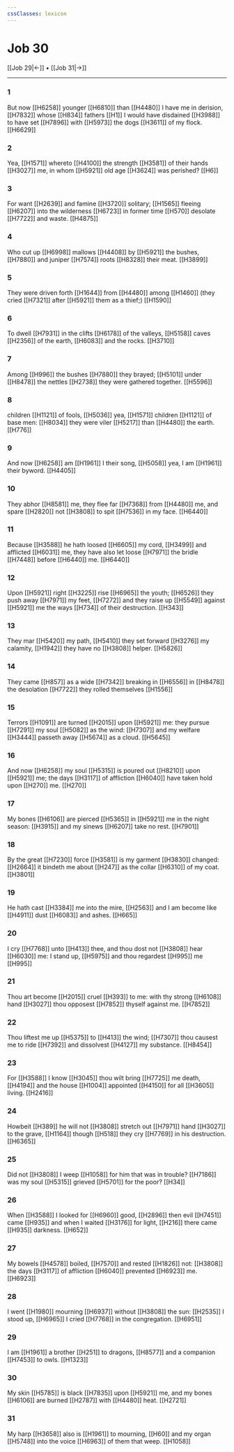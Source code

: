 ```yaml
---
cssClasses: lexicon
---
```

# Job 30

[[Job 29|←]] • [[Job 31|→]]

---

### 1
But now [[H6258]] younger [[H6810]] than [[H4480]] I have me in derision, [[H7832]] whose [[H834]] fathers [[H1]] I would have disdained [[H3988]] to have set [[H7896]] with [[H5973]] the dogs [[H3611]] of my flock. [[H6629]]

### 2
Yea, [[H1571]] whereto [[H4100]] the strength [[H3581]] of their hands [[H3027]] me, in whom [[H5921]] old age [[H3624]] was perished? [[H6]]

### 3
For want [[H2639]] and famine [[H3720]] solitary; [[H1565]] fleeing [[H6207]] into the wilderness [[H6723]] in former time [[H570]] desolate [[H7722]] and waste. [[H4875]]

### 4
Who cut up [[H6998]] mallows [[H4408]] by [[H5921]] the bushes, [[H7880]] and juniper [[H7574]] roots [[H8328]] their meat. [[H3899]]

### 5
They were driven forth [[H1644]] from [[H4480]] among [[H1460]] (they cried [[H7321]] after [[H5921]] them as a thief;) [[H1590]]

### 6
To dwell [[H7931]] in the clifts [[H6178]] of the valleys, [[H5158]] caves [[H2356]] of the earth, [[H6083]] and the rocks. [[H3710]]

### 7
Among [[H996]] the bushes [[H7880]] they brayed; [[H5101]] under [[H8478]] the nettles [[H2738]] they were gathered together. [[H5596]]

### 8
children [[H1121]] of fools, [[H5036]] yea, [[H1571]] children [[H1121]] of base men: [[H8034]] they were viler [[H5217]] than [[H4480]] the earth. [[H776]]

### 9
And now [[H6258]] am [[H1961]] I their song, [[H5058]] yea, I am [[H1961]] their byword. [[H4405]]

### 10
They abhor [[H8581]] me, they flee far [[H7368]] from [[H4480]] me, and spare [[H2820]] not [[H3808]] to spit [[H7536]] in my face. [[H6440]]

### 11
Because [[H3588]] he hath loosed [[H6605]] my cord, [[H3499]] and afflicted [[H6031]] me, they have also let loose [[H7971]] the bridle [[H7448]] before [[H6440]] me. [[H6440]]

### 12
Upon [[H5921]] right [[H3225]] rise [[H6965]] the youth; [[H6526]] they push away [[H7971]] my feet, [[H7272]] and they raise up [[H5549]] against [[H5921]] me the ways [[H734]] of their destruction. [[H343]]

### 13
They mar [[H5420]] my path, [[H5410]] they set forward [[H3276]] my calamity, [[H1942]] they have no [[H3808]] helper. [[H5826]]

### 14
They came [[H857]] as a wide [[H7342]] breaking in [[H6556]] in [[H8478]] the desolation [[H7722]] they rolled themselves [[H1556]]

### 15
Terrors [[H1091]] are turned [[H2015]] upon [[H5921]] me: they pursue [[H7291]] my soul [[H5082]] as the wind: [[H7307]] and my welfare [[H3444]] passeth away [[H5674]] as a cloud. [[H5645]]

### 16
And now [[H6258]] my soul [[H5315]] is poured out [[H8210]] upon [[H5921]] me; the days [[H3117]] of affliction [[H6040]] have taken hold upon [[H270]] me. [[H270]]

### 17
My bones [[H6106]] are pierced [[H5365]] in [[H5921]] me in the night season: [[H3915]] and my sinews [[H6207]] take no rest. [[H7901]]

### 18
By the great [[H7230]] force [[H3581]] is my garment [[H3830]] changed: [[H2664]] it bindeth me about [[H247]] as the collar [[H6310]] of my coat. [[H3801]]

### 19
He hath cast [[H3384]] me into the mire, [[H2563]] and I am become like [[H4911]] dust [[H6083]] and ashes. [[H665]]

### 20
I cry [[H7768]] unto [[H413]] thee, and thou dost not [[H3808]] hear [[H6030]] me: I stand up, [[H5975]] and thou regardest [[H995]] me [[H995]]

### 21
Thou art become [[H2015]] cruel [[H393]] to me: with thy strong [[H6108]] hand [[H3027]] thou opposest [[H7852]] thyself against me. [[H7852]]

### 22
Thou liftest me up [[H5375]] to [[H413]] the wind; [[H7307]] thou causest me to ride [[H7392]] and dissolvest [[H4127]] my substance. [[H8454]]

### 23
For [[H3588]] I know [[H3045]] thou wilt bring [[H7725]] me death, [[H4194]] and the house [[H1004]] appointed [[H4150]] for all [[H3605]] living. [[H2416]]

### 24
Howbeit [[H389]] he will not [[H3808]] stretch out [[H7971]] hand [[H3027]] to the grave, [[H1164]] though [[H518]] they cry [[H7769]] in his destruction. [[H6365]]

### 25
Did not [[H3808]] I weep [[H1058]] for him that was in trouble? [[H7186]] was my soul [[H5315]] grieved [[H5701]] for the poor? [[H34]]

### 26
When [[H3588]] I looked for [[H6960]] good, [[H2896]] then evil [[H7451]] came [[H935]] and when I waited [[H3176]] for light, [[H216]] there came [[H935]] darkness. [[H652]]

### 27
My bowels [[H4578]] boiled, [[H7570]] and rested [[H1826]] not: [[H3808]] the days [[H3117]] of affliction [[H6040]] prevented [[H6923]] me. [[H6923]]

### 28
I went [[H1980]] mourning [[H6937]] without [[H3808]] the sun: [[H2535]] I stood up, [[H6965]] I cried [[H7768]] in the congregation. [[H6951]]

### 29
I am [[H1961]] a brother [[H251]] to dragons, [[H8577]] and a companion [[H7453]] to owls. [[H1323]]

### 30
My skin [[H5785]] is black [[H7835]] upon [[H5921]] me, and my bones [[H6106]] are burned [[H2787]] with [[H4480]] heat. [[H2721]]

### 31
My harp [[H3658]] also is [[H1961]] to mourning, [[H60]] and my organ [[H5748]] into the voice [[H6963]] of them that weep. [[H1058]]